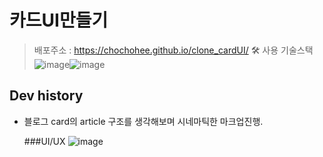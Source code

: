 # 카드UI만들기
> 배포주소 : https://chochohee.github.io/clone_cardUI/
> 🛠 사용 기술스택 ![image](https://github.com/user-attachments/assets/988b3710-fff6-498c-804e-3bf3a6c3726c)![image](https://github.com/user-attachments/assets/0280ea47-02e7-481a-9f63-c8a50bd67d53)

## Dev history
- 블로그 card의 article 구조를 생각해보며 시네마틱한 마크업진행.

  ###UI/UX
    ![image](https://github.com/user-attachments/assets/d1434e45-6bda-4ce7-94a2-f2219c2ba264)
